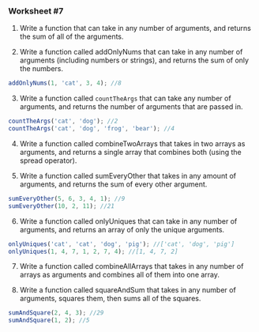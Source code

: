  
### Worksheet #7


1. Write a function that can take in any number of arguments, and returns the sum of all of the arguments.

2. Write a function called addOnlyNums that can take in any number of arguments (including numbers or strings), and returns the sum of only the numbers.
```js
addOnlyNums(1, 'cat', 3, 4); //8
```

3. Write a function called `countTheArgs` that can take any number of arguments, and returns the number of arguments that are passed in.
```js
countTheArgs('cat', 'dog'); //2
countTheArgs('cat', 'dog', 'frog', 'bear'); //4
```

4. Write a function called combineTwoArrays that takes in two arrays as arguments, and returns a single array that combines both (using the spread operator).

5. Write a function called sumEveryOther that takes in any amount of arguments, and returns the sum of every other argument.
```js
sumEveryOther(5, 6, 3, 4, 1); //9
sumEveryOther(10, 2, 11); //21
```

6. Write a function called onlyUniques that can take in any number of arguments, and returns an array of only the unique arguments.
```js
onlyUniques('cat', 'cat', 'dog', 'pig'); //['cat', 'dog', 'pig']
onlyUniques(1, 4, 7, 1, 2, 7, 4); //[1, 4, 7, 2]
```

7. Write a function called combineAllArrays that takes in any number of arrays as arguments and combines all of them into one array.

8. Write a function called squareAndSum that takes in any number of arguments, squares them, then sums all of the squares.
```js
sumAndSquare(2, 4, 3); //29
sumAndSquare(1, 2); //5
```
